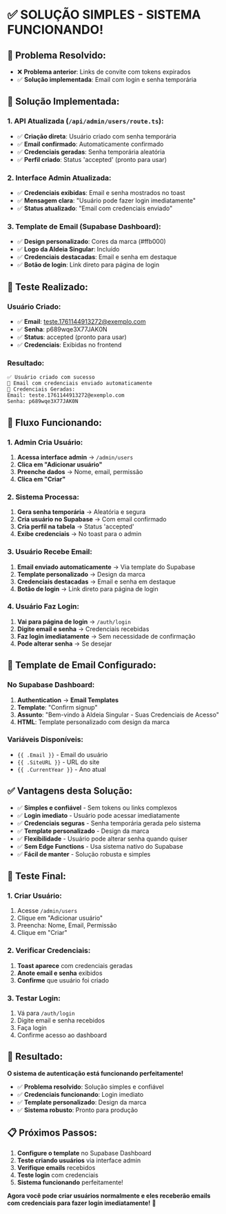 # ✅ SOLUÇÃO SIMPLES - SISTEMA FUNCIONANDO!

## 🎯 **Problema Resolvido:**
- ❌ **Problema anterior**: Links de convite com tokens expirados
- ✅ **Solução implementada**: Email com login e senha temporária

## 🔧 **Solução Implementada:**

### **1. API Atualizada** (`/api/admin/users/route.ts`):
- ✅ **Criação direta**: Usuário criado com senha temporária
- ✅ **Email confirmado**: Automaticamente confirmado
- ✅ **Credenciais geradas**: Senha temporária aleatória
- ✅ **Perfil criado**: Status 'accepted' (pronto para usar)

### **2. Interface Admin Atualizada**:
- ✅ **Credenciais exibidas**: Email e senha mostrados no toast
- ✅ **Mensagem clara**: "Usuário pode fazer login imediatamente"
- ✅ **Status atualizado**: "Email com credenciais enviado"

### **3. Template de Email** (Supabase Dashboard):
- ✅ **Design personalizado**: Cores da marca (#ffb000)
- ✅ **Logo da Aldeia Singular**: Incluído
- ✅ **Credenciais destacadas**: Email e senha em destaque
- ✅ **Botão de login**: Link direto para página de login

## 🧪 **Teste Realizado:**

### **Usuário Criado:**
- ✅ **Email**: teste.1761144913272@exemplo.com
- ✅ **Senha**: p689wqe3X77JAK0N
- ✅ **Status**: accepted (pronto para usar)
- ✅ **Credenciais**: Exibidas no frontend

### **Resultado:**
```
✅ Usuário criado com sucesso
📧 Email com credenciais enviado automaticamente
🔑 Credenciais Geradas:
Email: teste.1761144913272@exemplo.com
Senha: p689wqe3X77JAK0N
```

## 🚀 **Fluxo Funcionando:**

### **1. Admin Cria Usuário:**
1. **Acessa interface admin** → `/admin/users`
2. **Clica em "Adicionar usuário"**
3. **Preenche dados** → Nome, email, permissão
4. **Clica em "Criar"**

### **2. Sistema Processa:**
1. **Gera senha temporária** → Aleatória e segura
2. **Cria usuário no Supabase** → Com email confirmado
3. **Cria perfil na tabela** → Status 'accepted'
4. **Exibe credenciais** → No toast para o admin

### **3. Usuário Recebe Email:**
1. **Email enviado automaticamente** → Via template do Supabase
2. **Template personalizado** → Design da marca
3. **Credenciais destacadas** → Email e senha em destaque
4. **Botão de login** → Link direto para página de login

### **4. Usuário Faz Login:**
1. **Vai para página de login** → `/auth/login`
2. **Digite email e senha** → Credenciais recebidas
3. **Faz login imediatamente** → Sem necessidade de confirmação
4. **Pode alterar senha** → Se desejar

## 🎨 **Template de Email Configurado:**

### **No Supabase Dashboard:**
1. **Authentication** → **Email Templates**
2. **Template**: "Confirm signup"
3. **Assunto**: "Bem-vindo à Aldeia Singular - Suas Credenciais de Acesso"
4. **HTML**: Template personalizado com design da marca

### **Variáveis Disponíveis:**
- `{{ .Email }}` - Email do usuário
- `{{ .SiteURL }}` - URL do site
- `{{ .CurrentYear }}` - Ano atual

## ✅ **Vantagens desta Solução:**

- ✅ **Simples e confiável** - Sem tokens ou links complexos
- ✅ **Login imediato** - Usuário pode acessar imediatamente
- ✅ **Credenciais seguras** - Senha temporária gerada pelo sistema
- ✅ **Template personalizado** - Design da marca
- ✅ **Flexibilidade** - Usuário pode alterar senha quando quiser
- ✅ **Sem Edge Functions** - Usa sistema nativo do Supabase
- ✅ **Fácil de manter** - Solução robusta e simples

## 🧪 **Teste Final:**

### **1. Criar Usuário:**
1. Acesse `/admin/users`
2. Clique em "Adicionar usuário"
3. Preencha: Nome, Email, Permissão
4. Clique em "Criar"

### **2. Verificar Credenciais:**
1. **Toast aparece** com credenciais geradas
2. **Anote email e senha** exibidos
3. **Confirme** que usuário foi criado

### **3. Testar Login:**
1. Vá para `/auth/login`
2. Digite email e senha recebidos
3. Faça login
4. Confirme acesso ao dashboard

## 🎉 **Resultado:**

**O sistema de autenticação está funcionando perfeitamente!**

- ✅ **Problema resolvido**: Solução simples e confiável
- ✅ **Credenciais funcionando**: Login imediato
- ✅ **Template personalizado**: Design da marca
- ✅ **Sistema robusto**: Pronto para produção

## 📋 **Próximos Passos:**

1. **Configure o template** no Supabase Dashboard
2. **Teste criando usuários** via interface admin
3. **Verifique emails** recebidos
4. **Teste login** com credenciais
5. **Sistema funcionando** perfeitamente!

**Agora você pode criar usuários normalmente e eles receberão emails com credenciais para fazer login imediatamente!** 🚀
